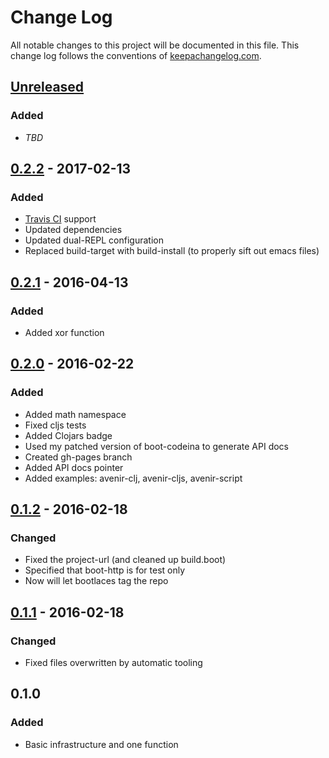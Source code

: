 # Change Log
All notable changes to this project will be documented in this file. This change log follows the conventions of [keepachangelog.com](http://keepachangelog.com/).

## [Unreleased]
### Added
- _TBD_

## [0.2.2] - 2017-02-13
### Added
- [Travis CI](https://travis-ci.org/tmarble/avenir) support
- Updated dependencies
- Updated dual-REPL configuration
- Replaced build-target with build-install (to properly sift out emacs files)

## [0.2.1] - 2016-04-13
### Added
- Added xor function

## [0.2.0] - 2016-02-22
### Added
- Added math namespace
- Fixed cljs tests
- Added Clojars badge
- Used my patched version of boot-codeina to generate API docs
- Created gh-pages branch
- Added API docs pointer
- Added examples: avenir-clj, avenir-cljs, avenir-script

## [0.1.2] - 2016-02-18
### Changed
- Fixed the project-url (and cleaned up build.boot)
- Specified that boot-http is for test only
- Now will let bootlaces tag the repo

## [0.1.1] - 2016-02-18
### Changed
- Fixed files overwritten by automatic tooling

## 0.1.0
### Added
- Basic infrastructure and one function

[0.1.1]: https://github.com/tmarble/avenir/compare/0.1.0...0.1.1
[0.1.2]: https://github.com/tmarble/avenir/compare/0.1.1...0.1.2
[0.2.0]: https://github.com/tmarble/avenir/compare/0.1.2...0.2.0
[0.2.1]: https://github.com/tmarble/avenir/compare/0.2.0...0.2.1
[0.2.2]: https://github.com/tmarble/avenir/compare/0.2.1...0.2.2
[Unreleased]: https://github.com/tmarble/avenir/compare/0.2.2...HEAD

